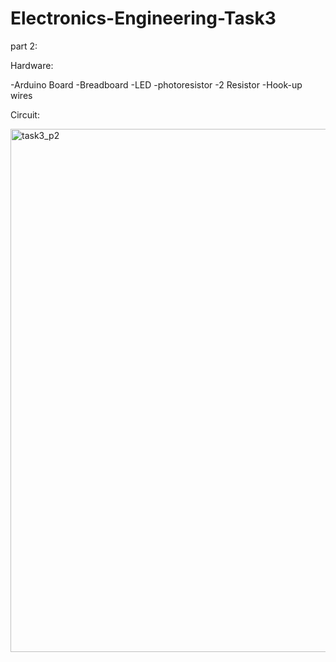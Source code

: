 # Electronics-Engineering-Task3

part 2: 
 
Hardware:

-Arduino Board
-Breadboard
-LED
-photoresistor
-2 Resistor
-Hook-up wires

Circuit:

<img width="837" alt="task3_p2" src="https://github.com/LuluwaM/Electronics-Engineering-Task3/assets/113927014/17685806-ab5e-4585-af02-909499d4b5ea">
